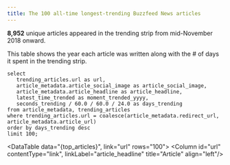 ```yaml
---
title: The 100 all-time longest-trending Buzzfeed News articles
---
```


**8,952** unique articles appeared in the trending strip from mid-November 2018 onward.

This table shows the year each article was written along with the # of days it spent in the trending strip.

``` top_articles
select
   trending_articles.url as url,
   article_metadata.article_social_image as article_social_image,
   article_metadata.article_headline as article_headline,
   latest_time_trended as moment_trended_yyyy,
   seconds_trending / 60.0 / 60.0 / 24.0 as days_trending
from article_metadata, trending_articles
where trending_articles.url = coalesce(article_metadata.redirect_url, article_metadata.article_url)
order by days_trending desc
limit 100;
```

<DataTable data="{top_articles}", link="url" rows="100">
  <Column id="article_social_image" contentType="image" width="75px" align="center" title="Social Image"/>
  <Column id="moment_trended_yyyy" title="Year" align="left"/>
  <Column id="days_trending" title="Days" align="left"/>
  <Column id="url" contentType="link", linkLabel="article_headline" title="Article" align="left"/>
</DataTable>
